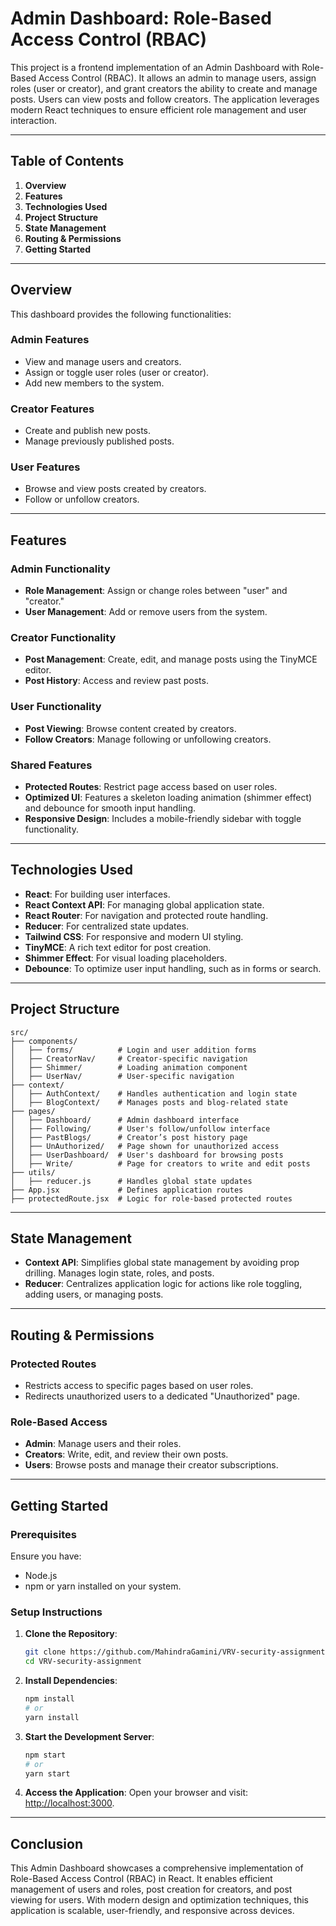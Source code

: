 # Admin Dashboard: Role-Based Access Control (RBAC)

This project is a frontend implementation of an Admin Dashboard with Role-Based Access Control (RBAC). It allows an admin to manage users, assign roles (user or creator), and grant creators the ability to create and manage posts. Users can view posts and follow creators. The application leverages modern React techniques to ensure efficient role management and user interaction.

---

## **Table of Contents**
1. **Overview**
2. **Features**
3. **Technologies Used**
4. **Project Structure**
5. **State Management**
6. **Routing & Permissions**
7. **Getting Started**

---

## **Overview**

This dashboard provides the following functionalities:

### **Admin Features**
- View and manage users and creators.
- Assign or toggle user roles (user or creator).
- Add new members to the system.

### **Creator Features**
- Create and publish new posts.
- Manage previously published posts.

### **User Features**
- Browse and view posts created by creators.
- Follow or unfollow creators.

---

## **Features**

### **Admin Functionality**
- **Role Management**: Assign or change roles between "user" and "creator."
- **User Management**: Add or remove users from the system.

### **Creator Functionality**
- **Post Management**: Create, edit, and manage posts using the TinyMCE editor.
- **Post History**: Access and review past posts.

### **User Functionality**
- **Post Viewing**: Browse content created by creators.
- **Follow Creators**: Manage following or unfollowing creators.

### **Shared Features**
- **Protected Routes**: Restrict page access based on user roles.
- **Optimized UI**: Features a skeleton loading animation (shimmer effect) and debounce for smooth input handling.
- **Responsive Design**: Includes a mobile-friendly sidebar with toggle functionality.

---

## **Technologies Used**
- **React**: For building user interfaces.
- **React Context API**: For managing global application state.
- **React Router**: For navigation and protected route handling.
- **Reducer**: For centralized state updates.
- **Tailwind CSS**: For responsive and modern UI styling.
- **TinyMCE**: A rich text editor for post creation.
- **Shimmer Effect**: For visual loading placeholders.
- **Debounce**: To optimize user input handling, such as in forms or search.

---

## **Project Structure**

```plaintext
src/
├── components/
│   ├── forms/          # Login and user addition forms
│   ├── CreatorNav/     # Creator-specific navigation
│   ├── Shimmer/        # Loading animation component
│   ├── UserNav/        # User-specific navigation
├── context/
│   ├── AuthContext/    # Handles authentication and login state
│   ├── BlogContext/    # Manages posts and blog-related state
├── pages/
│   ├── Dashboard/      # Admin dashboard interface
│   ├── Following/      # User's follow/unfollow interface
│   ├── PastBlogs/      # Creator’s post history page
│   ├── UnAuthorized/   # Page shown for unauthorized access
│   ├── UserDashboard/  # User's dashboard for browsing posts
│   ├── Write/          # Page for creators to write and edit posts
├── utils/
│   ├── reducer.js      # Handles global state updates
├── App.jsx             # Defines application routes
├── protectedRoute.jsx  # Logic for role-based protected routes
```

---

## **State Management**

- **Context API**: Simplifies global state management by avoiding prop drilling. Manages login state, roles, and posts.
- **Reducer**: Centralizes application logic for actions like role toggling, adding users, or managing posts.

---

## **Routing & Permissions**

### **Protected Routes**
- Restricts access to specific pages based on user roles.
- Redirects unauthorized users to a dedicated "Unauthorized" page.

### **Role-Based Access**
- **Admin**: Manage users and their roles.
- **Creators**: Write, edit, and review their own posts.
- **Users**: Browse posts and manage their creator subscriptions.

---

## **Getting Started**

### **Prerequisites**
Ensure you have:
- Node.js
- npm or yarn installed on your system.

### **Setup Instructions**

1. **Clone the Repository**:
   ```bash
   git clone https://github.com/MahindraGamini/VRV-security-assignment
   cd VRV-security-assignment
   ```

2. **Install Dependencies**:
   ```bash
   npm install
   # or
   yarn install
   ```

3. **Start the Development Server**:
   ```bash
   npm start
   # or
   yarn start
   ```

4. **Access the Application**:
   Open your browser and visit: [http://localhost:3000](http://localhost:3000).

---

## **Conclusion**

This Admin Dashboard showcases a comprehensive implementation of Role-Based Access Control (RBAC) in React. It enables efficient management of users and roles, post creation for creators, and post viewing for users. With modern design and optimization techniques, this application is scalable, user-friendly, and responsive across devices.